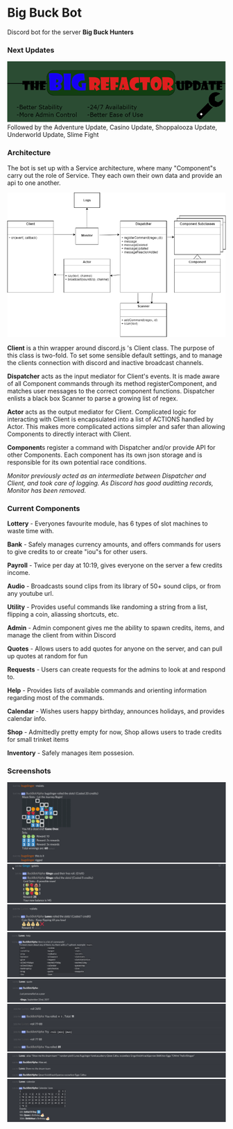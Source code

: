 # Big Buck Bot

Discord bot for the server **Big Buck Hunters**

### Next Updates
![Big Refactor Update](https://github.com/cbabnik/discord_bot/blob/master/images/updates/bigrefactor.png)
Followed by the Adventure Update, Casino Update, Shoppalooza Update, Underworld Update, Slime Fight

### Architecture

The bot is set up with a Service architecture, where many "Component"s carry out the role of Service.
They each own their own data and provide an api to one another.

![UML Diagram](https://github.com/cbabnik/discord_bot/blob/master/UML%20Diagram.png)

**Client** is a thin wrapper around discord.js 's Client class. The purpose of this class is two-fold. To set some sensible default settings, and to manage the clients connection with discord and inactive broadcast channels.

**Dispatcher** acts as the input mediator for Client's events. It is made aware of all Component commands through its method registerComponent, and matches user messages to the correct component functions.
Dispatcher enlists a black box Scanner to parse a growing list of regex.

**Actor** acts as the output mediator for Client. Complicated logic for interacting with Client is encapsulated into a list of ACTIONS handled by Actor. This makes more complicated actions simpler and safer than allowing Components to directly interact with Client.

**Component**s register a command with Dispatcher and/or provide API for other Components. Each component has its own json storage and is responsible for its own potential race conditions.

*Monitor previously acted as an intermediate between Dispatcher and Client, and took care of logging. As Discord has good auditting records, Monitor has been removed.*

### Current Components

**Lottery** - 
Everyones favourite module, has 6 types of slot machines to waste time with.

**Bank** - 
Safely manages currency amounts, and offers commands for users to give credits to or create "iou"s for other users.

**Payroll** - 
Twice per day at 10:19, gives everyone on the server a few credits income.

**Audio** - 
Broadcasts sound clips from its library of 50+ sound clips, or from any youtube url.

**Utility** - 
Provides useful commands like randoming a string from a list, flipping a coin, aliassing shortcuts, etc.

**Admin** - 
Admin component gives me the ability to spawn credits, items, and manage the client from within Discord

**Quotes** - 
Allows users to add quotes for anyone on the server, and can pull up quotes at random for fun

**Requests** - 
Users can create requests for the admins to look at and respond to.

**Help** - 
Provides lists of available commands and orienting information regarding most of the commands.

**Calendar** - 
Wishes users happy birthday, announces holidays, and provides calendar info.

**Shop** - 
Admittedly pretty empty for now, Shop allows users to trade credits for small trinket items

**Inventory** - 
Safely manages item possesion.

### Screenshots

![](https://github.com/cbabnik/discord_bot/blob/master/images/screenshots/mslots.png)
![](https://github.com/cbabnik/discord_bot/blob/master/images/screenshots/gslots.png)
![](https://github.com/cbabnik/discord_bot/blob/master/images/screenshots/cslots.png)
![](https://github.com/cbabnik/discord_bot/blob/master/images/screenshots/help.png)
![](https://github.com/cbabnik/discord_bot/blob/master/images/screenshots/quote.png)
![](https://github.com/cbabnik/discord_bot/blob/master/images/screenshots/roll.png)
![](https://github.com/cbabnik/discord_bot/blob/master/images/screenshots/alias.png)
![](https://github.com/cbabnik/discord_bot/blob/master/images/screenshots/calendar.png)
